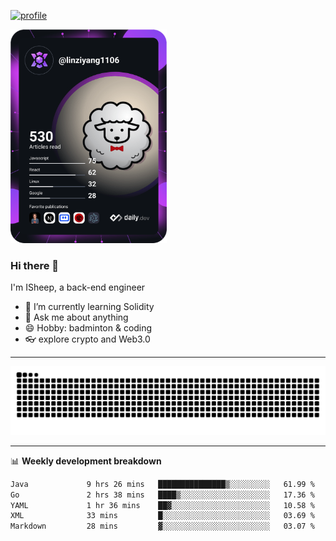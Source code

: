 [![profile](https://user-images.githubusercontent.com/54968314/208005045-e4b42f3b-833d-4242-bfcc-e764865553a2.svg)](https://www.calligrapher.ai/)

<a href="https://app.daily.dev/linziyang1106"><img src="/devcard.png" width="250" alt="ISheep's Dev Card"/></a>

### Hi there 🐏

I'm ISheep, a back-end engineer

- 🔭 I’m currently learning Solidity
- 💬 Ask me about anything
- 😄 Hobby: badminton & coding
- 👓 explore crypto and Web3.0

-------

![](https://raw.githubusercontent.com/ISheepp/ISheepp/output/github-contribution-grid-snake.svg)

-------

📊 **Weekly development breakdown**
<!--START_SECTION:waka-->

```txt
Java             9 hrs 26 mins   ███████████████▒░░░░░░░░░   61.99 %
Go               2 hrs 38 mins   ████▒░░░░░░░░░░░░░░░░░░░░   17.36 %
YAML             1 hr 36 mins    ██▓░░░░░░░░░░░░░░░░░░░░░░   10.58 %
XML              33 mins         █░░░░░░░░░░░░░░░░░░░░░░░░   03.69 %
Markdown         28 mins         ▓░░░░░░░░░░░░░░░░░░░░░░░░   03.07 %
```

<!--END_SECTION:waka-->
